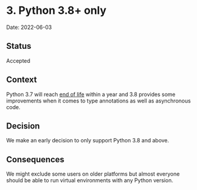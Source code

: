 # 3. Python 3.8+ only

Date: 2022-06-03

## Status

Accepted

## Context

Python 3.7 will reach [end of life](https://endoflife.date/python) within a year and
3.8 provides some improvements when it comes to type annotations as well as asynchronous
code.

## Decision

We make an early decision to only support Python 3.8 and above.

## Consequences

We might exclude some users on older platforms but almost everyone should be able to
run virtual environments with any Python version.
